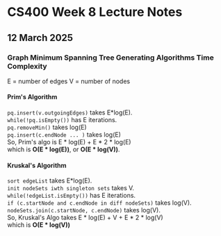 # CS400 Week 8 Lecture Notes  

## 12 March 2025  

### Graph Minimum Spanning Tree Generating Algorithms Time Complexity  

E = number of edges
V = number of nodes

#### Prim's Algorithm  

`pq.insert(v.outgoingEdges)` takes E\*log(E).  
`while(!pq.isEmpty())` has E iterations.  
`pq.removeMin()` takes log(E)  
`pq.insert(c.endNode ... )` takes log(E)  
So, Prim's algo is E \* log(E) + E \* 2 \* log(E)  
which is **O(E \* log(E))**, or **O(E \* log(V))**.  

#### Kruskal's Algorithm  

`sort edgeList` takes E\*log(E).  
`init nodeSets iwth singleton sets` takes V.  
`while(!edgeList.isEmpty())` has E iterations.  
`if (c.startNode and c.endNode in diff nodeSets)` takes log(V).  
`nodeSets.join(c.startNode, c.endNode)` takes log(V).  
So, Kruskal's Algo takes E \* log(E) + V + E \* 2 \* log(V)  
which is **O(E \* log(V))**

